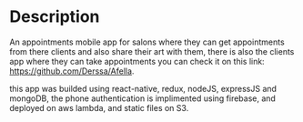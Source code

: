 # Description
An appointments mobile app for salons where they can get appointments from there clients and also share their art with them, there is also the clients app where they can take appointments you can check it on this link: https://github.com/Derssa/Afella.

this app was builded using react-native, redux, nodeJS, expressJS and mongoDB, the phone authentication is implimented using firebase, and deployed on aws lambda, and static files on S3.
